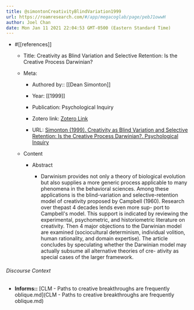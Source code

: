 ```yaml
---
title: @simontonCreativityBlindVariation1999
url: https://roamresearch.com/#/app/megacoglab/page/pebJ1owwH
author: Joel Chan
date: Mon Jan 11 2021 22:04:53 GMT-0500 (Eastern Standard Time)
---
```


- #[[references]]

    - Title: Creativity as Blind Variation and Selective Retention: Is the Creative Process Darwinian?

    - Meta:

        - Authored by:: [[Dean Simonton]]

        - Year: [[1999]]

        - Publication: Psychological Inquiry

        - Zotero link: [Zotero Link](zotero://select/items/1_VBSEJBAI)

        - URL: [Simonton (1999). Creativity as Blind Variation and Selective Retention: Is the Creative Process Darwinian?. Psychological Inquiry](undefined)

    - Content

        - Abstract

            - Darwinism provides not only a theory of biological evolution but also supplies a more generic process applicable to many phenomena in the behavioral sciences. Among these applications is the blind-variation and selective-retention model of creativity proposed by Campbell (1960). Research over thepast 4 decades lends even more sup- port to Campbell's model. This support is indicated by reviewing the experimental, psychometric, and historiometric literature on creativity. Then 4 major objections to the Darwinian model are examined (sociocultural determinism, individual volition, human rationality, and domain expertise). The article concludes by speculating whether the Darwinian model may actually subsume all alternative theories of cre- ativity as special cases of the larger framework.

###### Discourse Context

- **Informs::** [CLM - Paths to creative breakthroughs are frequently oblique.md](CLM - Paths to creative breakthroughs are frequently oblique.md)
